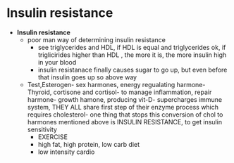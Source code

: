 # Insulin resistance

- **Insulin resistance**
    - poor man way of determining insulin resistance
        - see triglycerides and HDL, if HDL is equal and triglycerides ok, if triglicirides higher than HDL , the more it is, the more insulin high in your blood
        - insulin resistanace finally causes sugar to go up, but even before that insulin goes up so above way
    - Test,Esterogen- sex harmones, energy regualating harmone- Thyroid, cortisone and cortisol- to manage inflammation, repair harmone- growth hamone, producing vit-D- supercharges immune system, THEY ALL share first step of their enzyme process which requires cholesterol- one thing that stops this conversion of chol to harmones mentioned above is INSULIN RESISTANCE, to get insulin sensitivity
        - EXERCISE
        - high fat, high protein, low carb diet
        - low intensity cardio
